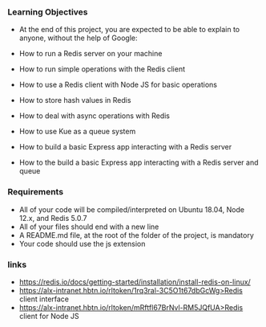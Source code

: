 ### Learning Objectives
- At the end of this project, you are expected to be able to explain to anyone, without the help of Google:

- How to run a Redis server on your machine
- How to run simple operations with the Redis client
- How to use a Redis client with Node JS for basic operations
- How to store hash values in Redis
- How to deal with async operations with Redis
- How to use Kue as a queue system
- How to build a basic Express app interacting with a Redis server
- How to the build a basic Express app interacting with a Redis server and queue
### Requirements
- All of your code will be compiled/interpreted on Ubuntu 18.04, Node 12.x, and Redis 5.0.7
- All of your files should end with a new line
- A README.md file, at the root of the folder of the project, is mandatory
- Your code should use the js extension

### links
- https://redis.io/docs/getting-started/installation/install-redis-on-linux/
- https://alx-intranet.hbtn.io/rltoken/1rq3ral-3C5O1t67dbGcWg>Redis client interface
- https://alx-intranet.hbtn.io/rltoken/mRftfl67BrNvl-RM5JQfUA>Redis client for Node JS
